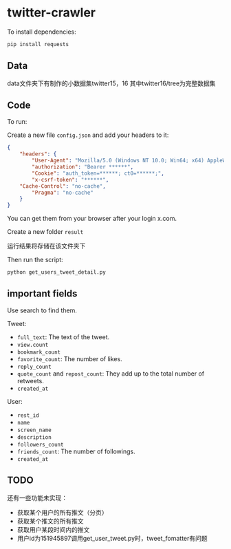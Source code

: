 # twitter-crawler

To install dependencies:

```bash
pip install requests
```
## Data

data文件夹下有制作的小数据集twitter15，16
其中twitter16/tree为完整数据集
## Code
To run:

Create a new file `config.json` and add your headers to it:

```json
{
    "headers": {
        "User-Agent": "Mozilla/5.0 (Windows NT 10.0; Win64; x64) AppleWebKit/537.36 (KHTML, like Gecko) Chrome/122.0.0.0 Safari/537.36",
        "authorization": "Bearer ******",
        "Cookie": "auth_token=******; ct0=******;",
        "x-csrf-token": "******",
	"Cache-Control": "no-cache",
        "Pragma": "no-cache"
    }
}
```

You can get them from your browser after your login x.com.

Create a new folder `result`

运行结果将存储在该文件夹下

Then run the script:

```bash
python get_users_tweet_detail.py
```


## important fields

Use search to find them.

Tweet:

- `full_text`: The text of the tweet.
- `view.count`
- `bookmark_count`
- `favorite_count`: The number of likes.
- `reply_count`
- `quote_count` and `repost_count`: They add up to the total number of retweets.
- `created_at`

User:

- `rest_id`
- `name`
- `screen_name`
- `description`
- `followers_count`
- `friends_count`: The number of followings.
- `created_at`
## TODO

还有一些功能未实现：

- 获取某个用户的所有推文（分页）
- 获取某个推文的所有推文
- 获取用户某段时间内的推文
- 用户id为151945897调用get_user_tweet.py时，tweet_fomatter有问题
